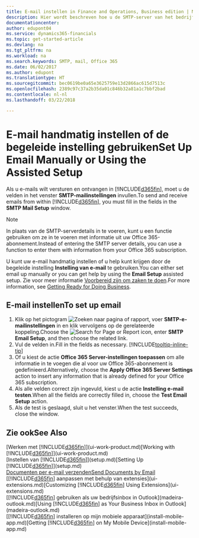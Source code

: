 ```yaml
---
title: E-mail instellen in Finance and Operations, Business edition | Microsoft Docs
description: Hier wordt beschreven hoe u de SMTP-server van het bedrijf gebruikt om e-mailberichten te verzenden en ontvangen binnen Finance and Operations, Business edition, of hoe u de e-mailserverinstellingen gebruikt die met het Office 365-abonnement zijn gemaakt.
documentationcenter: 
author: edupont04
ms.service: dynamics365-financials
ms.topic: get-started-article
ms.devlang: na
ms.tgt_pltfrm: na
ms.workload: na
ms.search.keywords: SMTP, mail, Office 365
ms.date: 06/02/2017
ms.author: edupont
ms.translationtype: HT
ms.sourcegitcommit: bec0619be0a65e3625759e13d2866ac615d7513c
ms.openlocfilehash: 2389c97c37a2b35da01c846b32a81a1c7bbf2bad
ms.contentlocale: nl-nl
ms.lasthandoff: 03/22/2018

---
```

# <a name="set-up-email-manually-or-using-the-assisted-setup"></a><span data-ttu-id="f4616-103">E-mail handmatig instellen of de begeleide instelling gebruiken</span><span class="sxs-lookup"><span data-stu-id="f4616-103">Set Up Email Manually or Using the Assisted Setup</span></span>
<span data-ttu-id="f4616-104">Als u e-mails wilt versturen en ontvangen in [!INCLUDE[d365fin](includes/d365fin_md.md)], moet u de velden in het venster **SMTP-mailinstellingen** invullen.</span><span class="sxs-lookup"><span data-stu-id="f4616-104">To send and receive emails from within [!INCLUDE[d365fin](includes/d365fin_md.md)], you must fill in the fields in the **SMTP Mail Setup** window.</span></span>

> [!NOTE]  
>   <span data-ttu-id="f4616-105">In plaats van de SMTP-serverdetails in te voeren, kunt u een functie gebruiken om ze in te voeren met informatie uit uw Office 365-abonnement.</span><span class="sxs-lookup"><span data-stu-id="f4616-105">Instead of entering the SMTP server details, you can use a function to enter them with information from your Office 365 subscription.</span></span>

<span data-ttu-id="f4616-106">U kunt uw e-mail handmatig instellen of u help kunt krijgen door de begeleide instelling **Instelling van e-mail** te gebruiken.</span><span class="sxs-lookup"><span data-stu-id="f4616-106">You can either set email up manually or you can get help by using the **Email Setup** assisted setup.</span></span> <span data-ttu-id="f4616-107">Zie voor meer informatie [Voorbereid zijn om zaken te doen](ui-get-ready-business.md).</span><span class="sxs-lookup"><span data-stu-id="f4616-107">For more information, see [Getting Ready for Doing Business](ui-get-ready-business.md).</span></span>  

## <a name="to-set-up-email"></a><span data-ttu-id="f4616-108">E-mail instellen</span><span class="sxs-lookup"><span data-stu-id="f4616-108">To set up email</span></span>
1. <span data-ttu-id="f4616-109">Klik op het pictogram ![Zoeken naar pagina of rapport](media/ui-search/search_small.png "pictogram Zoeken naar pagina of rapport"), voer **SMTP-e-mailinstellingen** in en klik vervolgens op de gerelateerde koppeling.</span><span class="sxs-lookup"><span data-stu-id="f4616-109">Choose the ![Search for Page or Report](media/ui-search/search_small.png "Search for Page or Report icon") icon, enter **SMTP Email Setup**, and then choose the related link.</span></span>
2. <span data-ttu-id="f4616-110">Vul de velden in.</span><span class="sxs-lookup"><span data-stu-id="f4616-110">Fill in the fields as necessary.</span></span> [!INCLUDE[tooltip-inline-tip](includes/tooltip-inline-tip_md.md)]
3. <span data-ttu-id="f4616-111">Of u kiest de actie **Office 365 Server-instellingen toepassen** om alle informatie in te voegen die al voor uw Office 365-abonnement is gedefinieerd.</span><span class="sxs-lookup"><span data-stu-id="f4616-111">Alternatively, choose the **Apply Office 365 Server Settings** action to insert any information that is already defined for your Office 365 subscription.</span></span>
4. <span data-ttu-id="f4616-112">Als alle velden correct zijn ingevuld, kiest u de actie **Instelling e-mail testen**.</span><span class="sxs-lookup"><span data-stu-id="f4616-112">When all the fields are correctly filled in, choose the **Test Email Setup** action.</span></span>
5. <span data-ttu-id="f4616-113">Als de test is geslaagd, sluit u het venster.</span><span class="sxs-lookup"><span data-stu-id="f4616-113">When the test succeeds, close the window.</span></span>

## <a name="see-also"></a><span data-ttu-id="f4616-114">Zie ook</span><span class="sxs-lookup"><span data-stu-id="f4616-114">See Also</span></span>  
<span data-ttu-id="f4616-115">[Werken met [!INCLUDE[d365fin](includes/d365fin_md.md)]](ui-work-product.md)</span><span class="sxs-lookup"><span data-stu-id="f4616-115">[Working with [!INCLUDE[d365fin](includes/d365fin_md.md)]](ui-work-product.md)</span></span>  
<span data-ttu-id="f4616-116">[Instellen van [!INCLUDE[d365fin](includes/d365fin_md.md)]](setup.md)</span><span class="sxs-lookup"><span data-stu-id="f4616-116">[Setting Up [!INCLUDE[d365fin](includes/d365fin_md.md)]](setup.md)</span></span>  
[<span data-ttu-id="f4616-117">Documenten per e-mail verzenden</span><span class="sxs-lookup"><span data-stu-id="f4616-117">Send Documents by Email</span></span>](ui-how-send-documents-email.md)  
<span data-ttu-id="f4616-118">[[!INCLUDE[d365fin](includes/d365fin_md.md)] aanpassen met behulp van extensies](ui-extensions.md)</span><span class="sxs-lookup"><span data-stu-id="f4616-118">[Customizing [!INCLUDE[d365fin](includes/d365fin_md.md)] Using Extensions](ui-extensions.md)</span></span>  
<span data-ttu-id="f4616-119">[[!INCLUDE[d365fin](includes/d365fin_md.md)] gebruiken als uw bedrijfsinbox in Outlook](madeira-outlook.md)</span><span class="sxs-lookup"><span data-stu-id="f4616-119">[Using [!INCLUDE[d365fin](includes/d365fin_md.md)] as Your Business Inbox in Outlook](madeira-outlook.md)</span></span>  
<span data-ttu-id="f4616-120">[[!INCLUDE[d365fin](includes/d365fin_md.md)] installeren op mijn mobiele apparaat](install-mobile-app.md)</span><span class="sxs-lookup"><span data-stu-id="f4616-120">[Getting [!INCLUDE[d365fin](includes/d365fin_md.md)] on My Mobile Device](install-mobile-app.md)</span></span>

